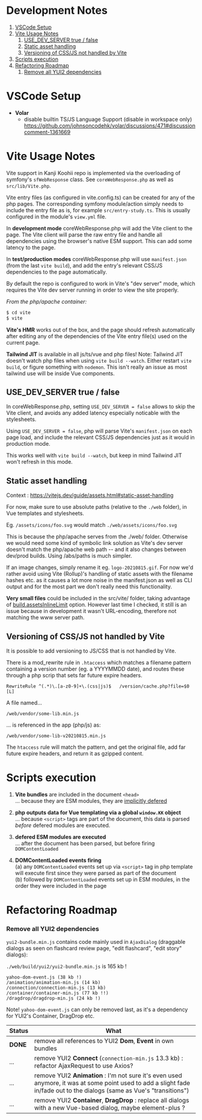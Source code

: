 <h1>Development Notes</h1>

1. [VSCode Setup](#vscode-setup)
2. [Vite Usage Notes](#vite-usage-notes)
   1. [USE_DEV_SERVER true / false](#use_dev_server-true--false)
   2. [Static asset handling](#static-asset-handling)
   3. [Versioning of CSS/JS not handled by Vite](#versioning-of-cssjs-not-handled-by-vite)
3. [Scripts execution](#scripts-execution)
4. [Refactoring Roadmap](#refactoring-roadmap)
      1. [Remove all YUI2 dependencies](#remove-all-yui2-dependencies)

# VSCode Setup

- **Volar**
  - disable builtin TS/JS Language Support (disable in workspace only)
    https://github.com/johnsoncodehk/volar/discussions/471#discussioncomment-1361669


# Vite Usage Notes

Vite support in Kanji Koohii repo is implemented via the overloading of symfony's `sfWebResponse` class. See `coreWebResponse.php` as well as `src/lib/Vite.php`.

Vite entry files (as configured in vite.config.ts) can be created for any of the php pages. The corresponding symfony module/action simply needs to include the entry file as is, for example `src/entry-study.ts`. This is usually configured in the module's `view.yml` file.

In **development mode** coreWebResponse.php will add the Vite client to the page. The Vite client will parse the raw entry file and handle all dependencies using the browser's native ESM support. This can add some latency to the page.

In **test/production modes** coreWebResponse.php will use `manifest.json` (from the last `vite build`), and add the entry's relevant CSS/JS dependencies to the page automatically.

By default the repo is configured to work in Vite's "dev server" mode, which requires the Vite dev server running in order to view the site properly.

_From the php/apache container:_

```bash
$ cd vite
$ vite
```

**Vite's HMR** works out of the box, and the page should refresh automatically after editing any of the dependencies of the Vite entry file(s) used on the current page.

**Tailwind JIT** is available in all js/ts/vue and php files! Note: Tailwind JIT doesn't watch php files when using `vite build --watch`. Either restart `vite build`, or figure something with `nodemon`. This isn't really an issue as most tailwind use will be inside Vue components.

## USE_DEV_SERVER true / false

In coreWebResponse.php, setting `USE_DEV_SERVER = false` allows to skip the Vite client, and avoids any added latency especially noticable with the stylesheets.

Using `USE_DEV_SERVER = false`, php will parse Vite's `manifest.json` on each page load, and include the relevant CSS/JS dependencies just as it would in production mode.

This works well with `vite build --watch`, but keep in mind Tailwind JIT won't refresh in this mode.

## Static asset handling

Context : https://vitejs.dev/guide/assets.html#static-asset-handling

For now, make sure to use absolute paths (relative to the `./web` folder), in Vue templates and stylesheets.

Eg. `/assets/icons/foo.svg` would match `./web/assets/icons/foo.svg`

This is because the php/apache serves from the ./web/ folder. Otherwise we would need some kind of symbolic link solution as Vite's dev server doesn't match the php/apache web path -- and it also changes between dev/prod builds. Using /abs/paths is much simpler.

If an image changes, simply rename it eg. `logo-20210815.gif`. For now we'd rather avoid using Vite (Rollup)'s handling of static assets with the filename hashes etc. as it causes a lot more noise in the manifest.json as well as CLI output and for the most part we don't really need this functionality.

**Very small files** could be included in the src/vite/ folder, taking advantage of [build.assetsInlineLimit](https://vitejs.dev/config/#build-assetsinlinelimit) option. However last time I checked, it still is an issue because in development it wasn't URL-encoding, therefore not matching the www server path.

## Versioning of CSS/JS not handled by Vite

It is possible to add versioning to JS/CSS that is not handled by Vite.

There is a mod_rewrite rule in `.htaccess` which matches a filename pattern containing a version number (eg. a YYYYMMDD date), and routes these through a php scrip that sets far future expire headers.

    RewriteRule ^(.*)\.[a-z0-9]+\.(css|js)$   /version/cache.php?file=$0 [L]

A file named...

    /web/vendor/some-lib.min.js

... is referenced in the app (php/js) as:

    /web/vendor/some-lib-v20210815.min.js

The `htaccess` rule will match the pattern, and get the original file, add far future expire headers, and return it as gzipped content.

# Scripts execution

1. **Vite bundles** are included in the document `<head>`<br>
   ... because they are ESM modules, they are [implicitly defered](https://developer.mozilla.org/en-US/docs/Web/HTML/Element/script#attr-defer)

2. **php outputs data for Vue templating via a global `window.KK` object**
   <br>... because `<script>` tags are part of the document, this data is parsed _before_ defered modules are executed.

3. **defered ESM modules are executed**
   <br>... after the document has been parsed, but before firing `DOMContentLoaded`

4. **DOMContentLoaded events firing**
   <br>(a) any `DOMContentLoaded` events set up via `<script>` tag in php template will execute first since they were parsed as part of the document
   <br>(b) followed by `DOMContentLoaded` events set up in ESM modules, in the order they were included in the page

# Refactoring Roadmap

### Remove all YUI2 dependencies

`yui2-bundle.min.js` contains code mainly used in `AjaxDialog` (draggable dialogs
as seen on flashcard review page, "edit flashcard", "edit story" dialogs):

`./web/build/yui2/yui2-bundle.min.js` is 165 kb !

    yahoo-dom-event.js (38 kb !)
    /animation/animation-min.js (14 kb)
    /connection/connection-min.js (13 kb)
    /container/container-min.js (77 kb !!)
    /dragdrop/dragdrop-min.js (24 kb !)

Note! `yahoo-dom-event.js` can only be removed last, as it's a dependency for YUI2's Container, DragDrop etc.

| Status   | What                                                                                                                                                                     |
| -------- | ------------------------------------------------------------------------------------------------------------------------------------------------------------------------ |
| **DONE** | remove all references to YUI2 **Dom**, **Event** in own bundles                                                                                                          |
| ...      | remove YUI2 **Connect** (`connection-min.js` 13.3 kb) : refactor AjaxRequest to use Axios?                                                                               |
| ...      | remove YUI2 **Animation** : I'm not sure it's even used anymore, it was at some point used to add a slight fade in/fade out to the dialogs (same as Vue's "transitions") |
| ...      | remove YUI2 **Container**, **DragDrop** : replace all dialogs with a new Vue-based dialog, maybe element-plus ?                                                          |
